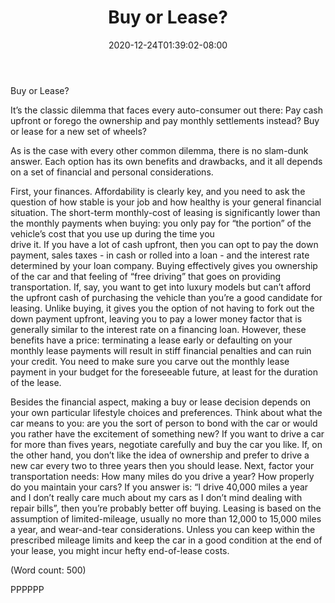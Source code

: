 ﻿---
title: "Buy or Lease?"
date: 2020-12-24T01:39:02-08:00
description: "Auto-Leasing Tips for Web Success"
featured_image: "/images/Auto-Leasing.jpg"
tags: ["Auto Leasing"]
---

Buy or Lease?

It’s the classic dilemma that faces every auto-consumer out there: Pay 
cash upfront or forego the ownership and pay monthly settlements instead? 
Buy or lease for a new set of wheels?

As is the case with every other common dilemma, there is no slam-dunk 
answer. Each option has its own benefits and drawbacks, and it all depends 
on a set of financial and personal considerations.

First, your finances. Affordability is clearly key, and you need to ask the
question of how stable is your job and how healthy is your general 
financial situation. The short-term monthly-cost of leasing is 
significantly lower than the monthly payments when buying: you only pay for
“the portion” of the vehicle’s cost that you use up during the time you  
drive it. 
If you have a lot of cash upfront, then you can opt to pay the down 
payment, sales taxes - in cash or rolled into a loan - and the interest 
rate determined by your loan company. Buying effectively gives you 
ownership of the car and that feeling of “free driving” that goes on 
providing transportation.
If, say, you want to get into luxury models but can’t afford the upfront 
cash of purchasing the vehicle than you’re a good candidate for leasing. 
Unlike buying, it gives you the option of not having to fork out the down 
payment upfront, leaving you to pay a lower money factor that is generally 
similar to the interest rate on a financing loan. However, these benefits 
have a price: terminating a lease early or defaulting on your monthly lease 
payments will result in stiff financial penalties and can ruin your credit. 
You need to make sure you carve out the monthly lease payment in your 
budget for the foreseeable future, at least for the duration of the lease.    

Besides the financial aspect, making a buy or lease decision depends on 
your own particular lifestyle choices and preferences. Think about what the 
car means to you: are you the sort of person to bond with the car or would 
you rather have the excitement of something new?  If you want to drive a 
car for more than fives years, negotiate carefully and buy the car you 
like. If, on the other hand, you don’t like the idea of ownership and 
prefer to drive a new car every two to three years then you should lease. 
Next, factor your transportation needs: How many miles do you drive a year? 
How properly do you maintain your cars? If you answer is: “I drive 40,000 
miles a year and I don’t really care much about my cars as I don’t mind 
dealing with repair bills”, then you’re probably better off buying. Leasing 
is based on the assumption of limited-mileage, usually no more than 12,000 
to 15,000 miles a year, and wear-and-tear considerations. Unless you can 
keep within the prescribed mileage limits and keep the car in a good 
condition at the end of your lease, you might incur hefty end-of-lease 
costs.  

 
(Word count: 500)

PPPPPP








